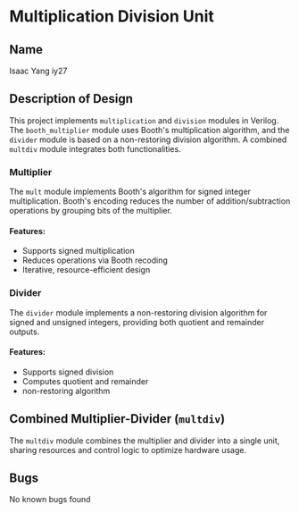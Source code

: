 # Multiplication Division Unit
## Name
Isaac Yang iy27

## Description of Design

This project implements `multiplication` and `division` modules in Verilog. The `booth_multiplier` module uses Booth's multiplication algorithm, and the `divider` module is based on a non-restoring division algorithm. A combined `multdiv` module integrates both functionalities.

### Multiplier
The `mult` module implements Booth's algorithm for signed integer multiplication. Booth's encoding reduces the number of addition/subtraction operations by grouping bits of the multiplier.

#### Features:
- Supports signed multiplication
- Reduces operations via Booth recoding
- Iterative, resource-efficient design

### Divider
The `divider` module implements a non-restoring division algorithm for signed and unsigned integers, providing both quotient and remainder outputs.

#### Features:
- Supports signed division
- Computes quotient and remainder
- non-restoring algorithm

## Combined Multiplier-Divider (`multdiv`)
The `multdiv` module combines the multiplier and divider into a single unit, sharing resources and control logic to optimize hardware usage.

## Bugs
No known bugs found